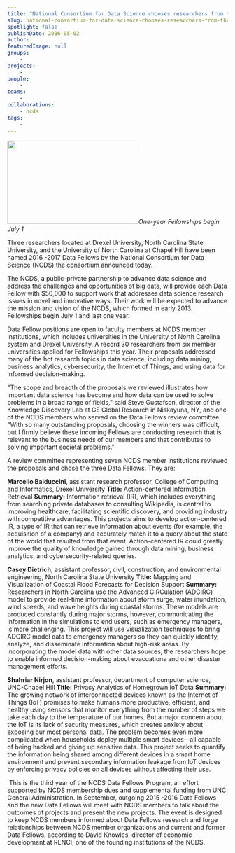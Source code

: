 ```yaml
---
title: "National Consortium for Data Science chooses researchers from three universities as 2016 -2017 Data Fellows"
slug: national-consortium-for-data-science-chooses-researchers-from-three-universities-as-2016-2017-data-fellows
spotlight: false
publishDate: 2016-05-02
author: 
featuredImage: null
groups:
    - 
projects:
    - 
people:
    - 
teams: 
    - 
collaborations:
    - ncds
tags:
    - 
---
```

<em><img class="alignleft size-medium wp-image-10989" src="https://renci.org/wp-content/uploads/2013/06/ncds-feature-story-smaller-pic-300x190.jpg" alt="" width="300" height="190" />One-year Fellowships begin July 1</em>
<p class="p1"><span class="s1">Three researchers located at Drexel University, North Carolina State University, and the University of North Carolina at Chapel Hill have been named 2016 -2017 Data Fellows by the National Consortium for Data Science (NCDS) the consortium announced today.</span></p>
<p class="p1"></p>
<p class="p1"><span class="s1">The NCDS, a public-private partnership to advance data science and address the challenges and opportunities of big data, will provide each Data Fellow with $50,000 to support work that addresses data science research issues in novel and innovative ways. Their work will be expected to advance the mission and vision of the NCDS, which formed in early 2013. Fellowships begin July 1 and last one year. </span></p>
<p class="p1"><span class="s1">Data Fellow positions are open to faculty members at NCDS member institutions, which includes universities in the University of North Carolina system and Drexel University. A record 30 researchers from six member universities applied for Fellowships this year. Their proposals addressed many of the hot research topics in data science, including data mining, business analytics, cybersecurity, the Internet of Things, and using data for informed decision-making.</span></p>
<p class="p1"><span class="s1">"The scope and breadth of the proposals we reviewed illustrates how important data science has become and how data can be used to solve problems in a broad range of fields," said Steve Gustafson, director of the Knowledge Discovery Lab at GE Global Research in Niskayuna, NY, and one of the NCDS members who served on the Data Fellows review committee. "With so many outstanding proposals, choosing the winners was difficult, but I firmly believe these incoming Fellows are conducting research that is relevant to the business needs of our members and that contributes to solving important societal problems."</span></p>
<p class="p1"><span class="s1">A review committee representing seven NCDS member institutions reviewed the proposals and chose the three Data Fellows. They are:   </span></p>
<p class="p1"><span class="s1"><b>Marcello Balduccini</b>, assistant research professor, College of Computing and Informatics, Drexel University
</span><span class="s1"><b>Title:</b> Action-centered Information Retrieval
</span><span class="s1"><b>Summary:</b> Information retrieval (IR), which includes everything from searching private databases to consulting Wikipedia, is central to improving healthcare, facilitating scientific discovery, and providing industry with competitive advantages. This projects aims to develop action-centered IR, a type of IR that can retrieve information about events (for example, the acquisition of a company) and accurately match it to a query about the state of the world that resulted from that event. Action-centered IR could greatly improve the quality of knowledge gained through data mining, business analytics, and cybersecurity-related queries.</span></p>
<p class="p1"><span class="s1"><b>Casey Dietrich</b>, assistant professor, civil, construction, and environmental engineering, North Carolina State University
</span><span class="s1"><b>Title:</b> Mapping and Visualization of Coastal Flood Forecasts for Decision Support
</span><span class="s1"><b>Summary:</b> Researchers in North Carolina use the Advanced CIRCulation (ADCIRC) model to provide real-time information about storm surge, water inundation, wind speeds, and wave heights during coastal storms. These models are produced constantly during major storms, however, communicating the information in the simulations to end users, such as emergency managers, is more challenging. This project will use visualization techniques to bring ADCIRC model data to emergency managers so they can quickly identify, analyze, and disseminate information about high-risk areas. By incorporating the model data with other data sources, the researchers hope to enable informed decision-making about evacuations and other disaster management efforts.</span></p>
<p class="p1"><span class="s1"><b>Shahriar Nirjon</b>, assistant professor, department of computer science, UNC-Chapel Hill
</span><span class="s1"><b>Title:</b> Privacy Analytics of Homegrown IoT Data
</span><span class="s1"><b>Summary:</b> The growing network of interconnected devices known as the Internet of Things (IoT) promises to make humans more productive, efficient, and healthy using sensors that monitor everything from the number of steps we take each day to the temperature of our homes. But a major concern about the IoT is its lack of security measures, which creates anxiety about exposing our most personal data. The problem becomes even more complicated when households deploy multiple smart devices—all capable of being hacked and giving up sensitive data. This project seeks to quantify the information being shared among different devices in a smart home environment and prevent secondary information leakage from IoT devices by enforcing privacy policies on all devices without affecting their use.</span></p>
<p class="p1"><span class="s1"> This is the third year of the NCDS Data Fellows Program, an effort supported by NCDS membership dues and supplemental funding from UNC General Administration. In September, outgoing 2015 -2016 Data Fellows and the new Data Fellows will meet with NCDS members to talk about the outcomes of projects and present the new projects. The event is designed to keep NCDS members informed about Data Fellows research and forge relationships between NCDS member organizations and current and former Data Fellows, according to David Knowles, director of economic development at RENCI, one of the founding institutions of the NCDS.</span></p>
